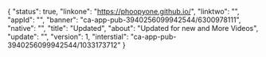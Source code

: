 {
"status": true,
"linkone": "https://phoopyone.github.io/",
"linktwo": "",
"appId": "",
"banner": "ca-app-pub-3940256099942544/6300978111",
"native": "",
"title": "Updated",
"about": "Updated for new and More Videos",
"update": "",
"version": 1,
"interstial": "ca-app-pub-3940256099942544/1033173712"
}
